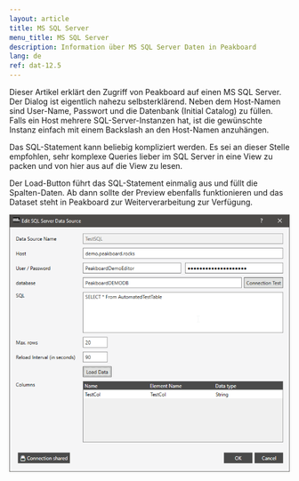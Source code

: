 ```yaml
---
layout: article
title: MS SQL Server
menu_title: MS SQL Server
description: Information über MS SQL Server Daten in Peakboard
lang: de
ref: dat-12.5
---
```

Dieser Artikel erklärt den Zugriff von Peakboard auf einen MS SQL Server. Der Dialog ist eigentlich nahezu selbsterklärend. Neben dem Host-Namen sind User-Name, Passwort und die Datenbank (Initial Catalog) zu füllen. Falls ein Host mehrere SQL-Server-Instanzen hat, ist die gewünschte Instanz einfach mit einem Backslash an den Host-Namen anzuhängen.

Das SQL-Statement kann beliebig kompliziert werden. Es sei an dieser Stelle empfohlen, sehr komplexe Queries lieber im SQL Server in eine View zu packen und von hier aus auf die View zu lesen.

Der Load-Button führt das SQL-Statement einmalig aus und füllt die Spalten-Daten. Ab dann sollte der Preview ebenfalls funktionieren und das Dataset steht in Peakboard zur Weiterverarbeitung zur Verfügung.

![Add SQL Server Data](/assets/images/data-sources/ms-sql/add-sql-server-data.png)
